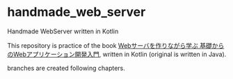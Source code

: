 # handmade_web_server
Handmade WebServer written in Kotlin

This repository is practice of the book [Webサーバを作りながら学ぶ 基礎からのWebアプリケーション開発入門](https://amzn.to/2VJzLVA), written in Kotlin (original is written in Java).

branches are created following chapters.
